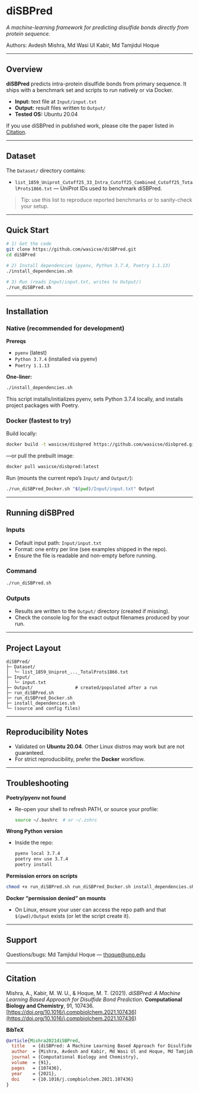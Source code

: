 # diSBPred

*A machine-learning framework for predicting disulfide bonds directly from protein sequence.*

Authors: Avdesh Mishra, Md Wasi Ul Kabir, Md Tamjidul Hoque

---

## Overview

**diSBPred** predicts intra-protein disulfide bonds from primary sequence. It ships with a benchmark set and scripts to run natively or via Docker.

* **Input:** text file at `Input/input.txt`
* **Output:** result files written to `Output/`
* **Tested OS:** Ubuntu 20.04

If you use diSBPred in published work, please cite the paper listed in [Citation](#citation).

---

## Dataset

The `Dataset/` directory contains:

* `list_1859_Uniprot_Cutoff25_33_Intra_Cutoff25_Combined_Cutoff25_TotalProts1866.txt` — UniProt IDs used to benchmark diSBPred.

> Tip: use this list to reproduce reported benchmarks or to sanity-check your setup.

---

## Quick Start

```bash
# 1) Get the code
git clone https://github.com/wasicse/diSBPred.git
cd diSBPred

# 2) Install dependencies (pyenv, Python 3.7.4, Poetry 1.1.13)
./install_dependencies.sh

# 3) Run (reads Input/input.txt, writes to Output/)
./run_diSBPred.sh
```

---

## Installation

### Native (recommended for development)

**Prereqs**

* `pyenv` (latest)
* `Python 3.7.4` (installed via pyenv)
* `Poetry 1.1.13`

**One-liner:**

```bash
./install_dependencies.sh
```

This script installs/initializes pyenv, sets Python 3.7.4 locally, and installs project packages with Poetry.

### Docker (fastest to try)

Build locally:

```bash
docker build -t wasicse/disbpred https://github.com/wasicse/disbpred.git#master
```

—or pull the prebuilt image:

```bash
docker pull wasicse/disbpred:latest
```

Run (mounts the current repo’s `Input/` and `Output/`):

```bash
./run_diSBPred_Docker.sh "$(pwd)/Input/input.txt" Output
```

---

## Running diSBPred

### Inputs

* Default input path: `Input/input.txt`
* Format: one entry per line (see examples shipped in the repo).
* Ensure the file is readable and non-empty before running.

### Command

```bash
./run_diSBPred.sh
```

### Outputs

* Results are written to the `Output/` directory (created if missing).
* Check the console log for the exact output filenames produced by your run.

---

## Project Layout

```
diSBPred/
├─ Dataset/
│  └─ list_1859_Uniprot_..._TotalProts1866.txt
├─ Input/
│  └─ input.txt
├─ Output/                # created/populated after a run
├─ run_diSBPred.sh
├─ run_diSBPred_Docker.sh
├─ install_dependencies.sh
└─ (source and config files)
```

---

## Reproducibility Notes

* Validated on **Ubuntu 20.04**. Other Linux distros may work but are not guaranteed.
* For strict reproducibility, prefer the **Docker** workflow.

---

## Troubleshooting

**Poetry/pyenv not found**

* Re-open your shell to refresh PATH, or source your profile:

  ```bash
  source ~/.bashrc  # or ~/.zshrc
  ```

**Wrong Python version**

* Inside the repo:

  ```bash
  pyenv local 3.7.4
  poetry env use 3.7.4
  poetry install
  ```

**Permission errors on scripts**

```bash
chmod +x run_diSBPred.sh run_diSBPred_Docker.sh install_dependencies.sh
```

**Docker “permission denied” on mounts**

* On Linux, ensure your user can access the repo path and that `$(pwd)/Output` exists (or let the script create it).

---

## Support

Questions/bugs: Md Tamjidul Hoque — [thoque@uno.edu](mailto:thoque@uno.edu)

---

## Citation

Mishra, A., Kabir, M. W. U., & Hoque, M. T. (2021). *diSBPred: A Machine Learning Based Approach for Disulfide Bond Prediction.* **Computational Biology and Chemistry**, 91, 107436. [https://doi.org/10.1016/j.compbiolchem.2021.107436](https://doi.org/10.1016/j.compbiolchem.2021.107436)

**BibTeX**

```bibtex
@article{Mishra2021diSBPred,
  title   = {diSBPred: A Machine Learning Based Approach for Disulfide Bond Prediction},
  author  = {Mishra, Avdesh and Kabir, Md Wasi Ul and Hoque, Md Tamjidul},
  journal = {Computational Biology and Chemistry},
  volume  = {91},
  pages   = {107436},
  year    = {2021},
  doi     = {10.1016/j.compbiolchem.2021.107436}
}
```


